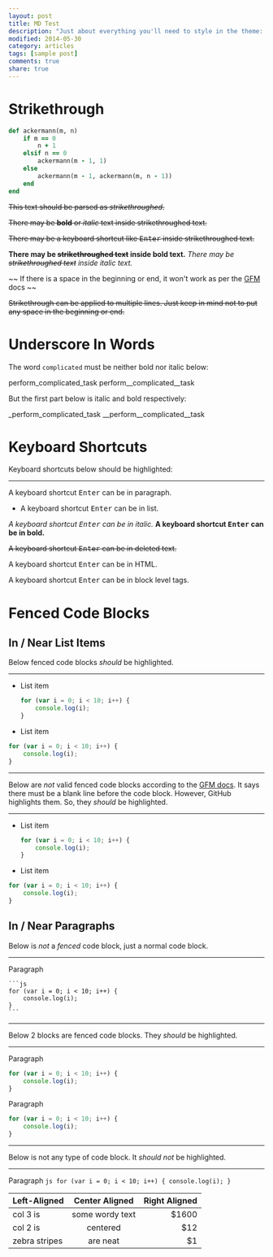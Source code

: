 ```yaml
---
layout: post
title: MD Test
description: "Just about everything you'll need to style in the theme: headings, paragraphs, blockquotes, tables, code blocks, and more."
modified: 2014-05-30
category: articles
tags: [sample post]
comments: true
share: true
---
```


# Strikethrough


```ruby
def ackermann(m, n)
    if m == 0
        n + 1
    elsif n == 0
        ackermann(m - 1, 1)
    else
        ackermann(m - 1, ackermann(m, n - 1))
    end
end
```


~~This text should be parsed as _strikethroughed_.~~

~~There may be __bold__ or _italic_ text inside strikethroughed text.~~

~~There may be a keyboard shortcut like <kbd>Enter</kbd> inside strikethroughed text.~~

__There may be ~~strikethroughed text~~ inside bold text.__
_There may be ~~strikethroughed text~~ inside italic text._

~~ If there is a space in the beginning or end, it won't work as per the [GFM][GFM] docs ~~

~~Strikethrough can be applied to
multiple lines. Just keep in mind
not to put any space in the beginning or end.~~

# Underscore In Words

The word `complicated` must be neither bold nor italic below:

perform_complicated_task
perform__complicated__task

But the first part below is italic and bold respectively:

_perform_complicated_task
__perform__complicated__task

# Keyboard Shortcuts

Keyboard shortcuts below should be highlighted:

---

A keyboard shortcut <kbd>Enter</kbd> can be in paragraph.

* A keyboard shortcut <kbd>Enter</kbd> can be in list.

_A keyboard shortcut <kbd>Enter</kbd> can be in italic._
__A keyboard shortcut <kbd>Enter</kbd> can be in bold.__

~~A keyboard shortcut <kbd>Enter</kbd> can be in deleted text.~~

<p>A keyboard shortcut <kbd>Enter</kbd> can be in HTML.</p>

<div>
    A keyboard shortcut <kbd>Enter</kbd> can be in block level tags.
</div>

# Fenced Code Blocks

## In / Near List Items

Below fenced code blocks _should_ be highlighted.

---

* List item

    ```js
    for (var i = 0; i < 10; i++) {
        console.log(i);
    }
    ```

* List item

```js
for (var i = 0; i < 10; i++) {
    console.log(i);
}
```

---

Below are _not_ valid fenced code blocks according to the [GFM docs][GFM]. It says there must be a blank line before the code block. However, GitHub highlights them. So, they _should_ be highlighted.

---

* List item
    ```js
    for (var i = 0; i < 10; i++) {
        console.log(i);
    }
    ```

* List item
```js
for (var i = 0; i < 10; i++) {
    console.log(i);
}
```

## In / Near Paragraphs

Below is _not_ a _fenced_ code block, just a normal code block.

---

Paragraph

    ```js
    for (var i = 0; i < 10; i++) {
        console.log(i);
    }
    ```

---

Below 2 blocks are fenced code blocks. They _should_ be highlighted.

---

Paragraph

```js
for (var i = 0; i < 10; i++) {
    console.log(i);
}
```

Paragraph
```js
for (var i = 0; i < 10; i++) {
    console.log(i);
}
```

---

Below is not any type of code block. It _should not_ be highlighted.

---

Paragraph
    ```js
    for (var i = 0; i < 10; i++) {
        console.log(i);
    }
    ```



| Left-Aligned  | Center Aligned  | Right Aligned |
| :------------ |:---------------:| -----:|
| col 3 is      | some wordy text | $1600 |
| col 2 is      | centered        |   $12 |
| zebra stripes | are neat        |    $1 |



[GFM]: https://help.github.com/articles/github-flavored-markdown


